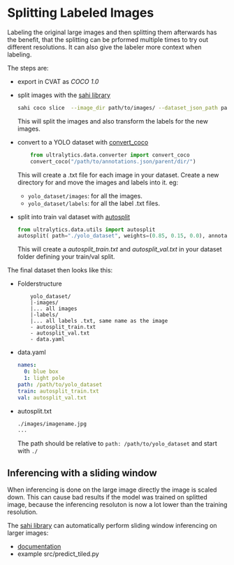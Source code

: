 # Splitting Labeled Images

Labeling the original large images and then splitting them afterwards has the benefit, that the splitting can be prformed multiple times to try out different resolutions. It can also give the labeler more context when labeling.

The steps are:
- export in CVAT as *COCO 1.0*
- split images with the [sahi library](https://github.com/obss/sahi)
    
    ``` bash
    sahi coco slice  --image_dir path/to/images/ --dataset_json_path path/toannotations.json --slice_size 640 --output_dir tiled_coco_dataset/
    ```
    This will split the images and also transform the labels for the new images.
- convert to a YOLO dataset with [convert_coco](https://docs.ultralytics.com/reference/data/converter/?h=convert_coc#ultralytics.data.converter.convert_coco)

    ``` python
        from ultralytics.data.converter import convert_coco
        convert_coco("/path/to/annotations.json/parent/dir/")
    ```
    This will create a .txt file for each image in your dataset.  Create a new directory for and move the images and labels into it. eg:
    - `yolo_dataset/images`: for all the images.
    - `yolo_dataset/labels`: for all the label .txt files.
- split into train val dataset with [autosplit](https://docs.ultralytics.com/reference/data/utils/#ultralytics.data.utils.autosplit)
    ``` python
    from ultralytics.data.utils import autosplit
    autosplit( path="./yolo_dataset", weights=(0.85, 0.15, 0.0), annotated_only=False )
    ```
    This will create a *autosplit_train.txt*  and *autosplit_val.txt* in your dataset folder defining your train/val split.

The final dataset then looks like this:
- Folderstructure

    ```
        yolo_dataset/
        |-images/
        |... all images
        |-labels/
        |... all labels .txt, same name as the image
        - autosplit_train.txt
        - autosplit_val.txt
        - data.yaml
    ```
- data.yaml

    ```yaml
    names:
      0: blue box
      1: light pole
    path: /path/to/yolo_dataset
    train: autosplit_train.txt
    val: autosplit_val.txt
    ```
- autosplit.txt

    ```txt
    ./images/imagename.jpg
    ...
    ```
    The path should be relative to `path: /path/to/yolo_dataset` and start with `./`

## Inferencing with a sliding window

When inferencing is done on the large image directly the image is scaled down. This can cause bad results if the model was trained on splitted image, because the inferencing resoluton is now a lot lower than the training resolution.

The [sahi library](https://github.com/obss/sahi) can automatically perform sliding window inferencing on larger images:
- [documentation](https://docs.ultralytics.com/guides/sahi-tiled-inference/)
- example src/predict_tiled.py